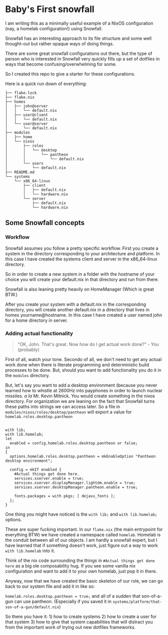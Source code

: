 # Baby's First snowfall
I am writing this as a minimally useful example of a NixOS configuration (nay, a homelab configuration!) using Snowfall.

Snowfall has an interesting approach to its file structure and some well thought-out but rather opaque ways of doing things.

There are some great snowfall configurations out there, but the type of person who is interested in Snowfall very quickly fills up a set of dotfiles in ways that become confusing/overwhelming for some.

So I created this repo to give a starter for these configurations.

Here is a quick run down of everything:
```
├── flake.lock
├── flake.nix
├── homes
│   ├── john@server
│   │   └── default.nix
│   ├── user@client
│   │   └── default.nix
│   └── user@server
│       └── default.nix
├── modules
│   ├── home
│   └── nixos
│       ├── roles
│       │   └── desktop
│       │       └── pantheon
│       │           └── default.nix
│       └── users
│           └── default.nix
├── README.md
└── systems
    └── x86_64-linux
        ├── client
        │   ├── default.nix
        │   └── hardware.nix
        └── server
            ├── default.nix
            └── hardware.nix
```

## Some Snowfall concepts
### Workflow
Snowfall assumes you follow a pretty specific workflow. First you create a system in the directory corresponding to your architecture and platform. In this case I have created the systems client and server in the x86_64-linux directory. 

So in order to create a new system in a folder with the hostname of your choice you will create your default.nix in that directory and run from there.

Snowfall is also leaning pretty heavily on HomeManager (Which is great BTW.) 

After you create your system with a default.nix in the corresponding directory, you will create another default.nix in a directory that lives in homes yourname@hostname. In this case I have created a user named john for a home directory in server.

### Adding actual functionality
>"OK, John. That's great. Now how do I get actual work done?" - You (probably)

First of all, watch your tone. Secondo of all, we don't need to get any actual work done when there is literate programming and deterministic build processes to be done. But, should you want to add functionality you do it in the `modules` directory. 

But, let's say you want to add a desktop environment (because you never learned how to whistle at 2600Hz into payphones in order to launch nuclear missiles. *a la* Mr. Kevin Mitnick. You would create something in the nixos directory. For organization we are leaning on the fact that Snowfall turns these paths into strings we can access later. So a file in `modules/nixos/roles/desktop/pantheon` will export a value for `homelab.roles.desktop.pantheon`

```{ config, lib, pkgs, ... }:

with lib;
with lib.homelab;
let
  enabled = config.homelab.roles.desktop.pantheon or false;
in
{
  options.homelab.roles.desktop.pantheon = mkEnableOption "Pantheon desktop environment";

  config = mkIf enabled {
    #Actual things get done here.
    services.xserver.enable = true;
    services.xserver.displayManager.lightdm.enable = true;
    services.xserver.desktopManager.pantheon.enable = true;

    fonts.packages = with pkgs; [ dejavu_fonts ];
  };
}
```

One thing you might have noticed is the `with lib;` and `with lib.homelab;` options.

These are super fucking important. In our `flake.nix` (the main entrypoint for everything BTW) we have created a namespace called `homelab`. Homelab is the conduit between all of our objects. I am hardly a snowfall expert, but I have learned that if something doesn't work, just figure out a way to work `with lib.homelab` into it.

Think of the nix code surrounding the things in `#Actual things get done here` as a big ole composability hug. If you see some vanilla nix configuration and want to add it to your own homelab, just pop it in there.  

Anyway, now that we have created the basic skeleton of our role, we can go back to our system file and add it in like so:


`homelab.roles.desktop.pantheon = true;` and all of a sudden that son-of-a-gun can use pantheon. (Especially if you saved it in `systems/platform/that-son-of-a-gun/default.nix`)

So there you have it:
    1) how to create systems
    2) how to create a user for that system 
    3) how to give that system capabilities that will distract you from the important work of trying out new dotfiles frameworks.  
